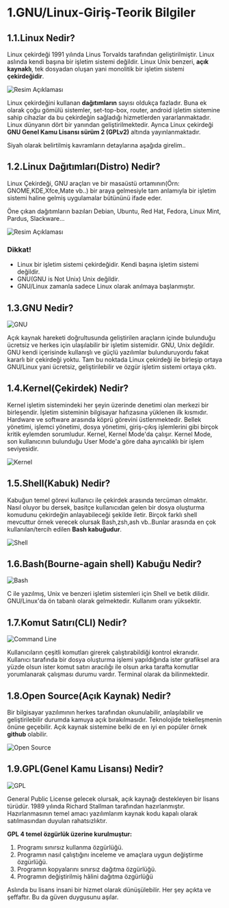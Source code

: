 # 1.GNU/Linux-Giriş-Teorik Bilgiler

## 1.1.Linux Nedir?

Linux çekirdeği 1991 yılında Linus Torvalds tarafından geliştirilmiştir. Linux aslında kendi başına bir işletim sistemi değildir. Linux Unix benzeri, **açık kaynaklı**, tek dosyadan oluşan yani monolitik bir işletim sistemi **çekirdeğidir**. 

![Resim Açıklaması](https://i.hizliresim.com/c7St2r.png)

Linux çekirdeğini kullanan **dağıtımların** sayısı oldukça fazladır. Buna ek olarak çoğu gömülü sistemler, set-top-box, router, android işletim sistemine sahip cihazlar da bu çekirdeğin sağladığı hizmetlerden yararlanmaktadır. Linux dünyanın dört bir yanından geliştirilmektedir. Ayrıca Linux çekirdeği **GNU Genel Kamu Lisansı sürüm 2 (GPLv2)** altında yayınlanmaktadır.

Siyah olarak belirtilmiş kavramların detaylarına aşağıda girelim..

## 1.2.Linux Dağıtımları(Distro) Nedir?

Linux Çekirdeği, GNU araçları ve bir masaüstü ortamının(Örn: GNOME,KDE,Xfce,Mate vb..) bir araya gelmesiyle tam anlamıyla bir işletim sistemi haline gelmiş uygulamalar bütününü ifade eder. 

Öne çıkan dağıtımların bazıları Debian, Ubuntu, Red Hat, Fedora, Linux Mint, Pardus, Slackware...

![Resim Açıklaması](https://media.giphy.com/media/4N5ddOOJJ7gtKTgNac/giphy.gif)

### **Dikkat!**

- Linux bir işletim sistemi çekirdeğidir. Kendi başına işletim sistemi değildir.
- GNU(GNU is Not Unix) Unix değildir.
- GNU/Linux zamanla sadece Linux olarak anılmaya başlanmıştır.

## 1.3.GNU Nedir?

![GNU](https://i.hizliresim.com/0hEr8V.jpg)

Açık kaynak hareketi doğrultusunda geliştirilen araçların içinde bulunduğu ücretsiz ve herkes için ulaşılabilir bir işletim sistemidir. GNU, Unix değildir. GNU kendi içerisinde kullanışlı ve güçlü yazılımlar bulunduruyordu fakat kararlı bir çekirdeği yoktu. Tam bu noktada Linux çekirdeği ile birleşip ortaya GNU/Linux yani ücretsiz, geliştirilebilir ve özgür işletim sistemi ortaya çıktı.

## 1.4.Kernel(Çekirdek) Nedir?

Kernel işletim sistemindeki her şeyin üzerinde denetimi olan merkezi bir birleşendir. İşletim sisteminin bilgisayar hafızasına yüklenen ilk kısmıdır. Hardware ve software arasında köprü görevini üstlenmektedir. Bellek yönetimi, işlemci yönetimi, dosya yönetimi, giriş-çıkış işlemlerini gibi birçok kritik eylemden sorumludur. Kernel, Kernel Mode'da çalışır. Kernel Mode, son kullanıcının bulunduğu User Mode'a göre daha ayrıcalıklı bir işlem seviyesidir.

![Kernel](https://i.hizliresim.com/6pEKo9.png)

## 1.5.Shell(Kabuk) Nedir?

Kabuğun temel görevi kullanıcı ile çekirdek arasında tercüman olmaktır. Nasıl oluyor bu dersek, basitçe kullanıcıdan gelen bir dosya oluşturma komudunu çekirdeğin anlayabileceği şekilde iletir. Birçok farklı shell mevcuttur örnek verecek olursak Bash,zsh,ash vb..Bunlar arasında en çok kullanılan/tercih edilen **Bash kabuğudur**.

![Shell](https://i.hizliresim.com/jLA2pn.jpg)

## 1.6.Bash(Bourne-again shell) Kabuğu Nedir?

![Bash](https://i.hizliresim.com/Cs2vII.jpg)

C ile yazılmış, Unix ve benzeri işletim sistemleri için Shell ve betik dilidir. GNU/Linux'da ön tabanlı olarak gelmektedir. Kullanım oranı yüksektir.

## 1.7.Komut Satırı(CLI) Nedir?

![Command Line](https://i.hizliresim.com/nlKxFa.png)

Kullanıcıların çeşitli komutları girerek çalıştırabildiği kontrol ekranıdır. Kullanıcı tarafında bir dosya oluşturma işlemi yapıldığında ister grafiksel ara yüzde olsun ister komut satırı aracılığı ile olsun arka tarafta komutlar yorumlanarak çalışması durumu vardır. Terminal olarak da bilinmektedir.

## 1.8.Open Source(Açık Kaynak) Nedir?

Bir bilgisayar yazılımının herkes tarafından okunulabilir, anlaşılabilir ve geliştirilebilir durumda kamuya açık bırakılmasıdır. Teknolojide tekelleşmenin önüne geçebilir. Açık kaynak sistemine belki de en iyi en popüler örnek **github** olabilir.

![Open Source](https://media.giphy.com/media/du3J3cXyzhj75IOgvA/giphy.gif)

## 1.9.GPL(Genel Kamu Lisansı) Nedir?

![GPL](https://i.hizliresim.com/vNQfvQ.png)

General Public License gelecek olursak, açık kaynağı destekleyen bir lisans türüdür. 1989 yılında Richard Stallman tarafından hazırlanmıştır. Hazırlanmasının temel amacı yazılımlarım kaynak kodu kapalı olarak satılmasından duyulan rahatsızlıktır. 

**GPL 4 temel özgürlük üzerine kurulmuştur:**
1. Programı sınırsız kullanma özgürlüğü.
2. Programın nasıl çalıştığını inceleme ve amaçlara uygun değiştirme özgürlüğü.
3. Programın kopyalarını sınırsız dağıtma özgürlüğü.
4. Programın değiştirilmiş hâlini dağıtma özgürlüğü

Aslında bu lisans insani bir  hizmet olarak dünüşülebilir. Her şey açıkta ve şeffaftır. Bu da güven duygusunu aşılar.














